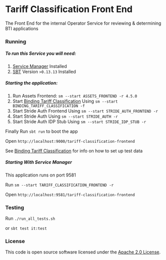 
# Tariff Classification Front End

The Front End for the internal Operator Service for reviewing & determining BTI applications


### Running

##### To run this Service you will need:

1) [Service Manager](https://github.com/hmrc/service-manager) Installed
2) [SBT](https://www.scala-sbt.org) Version `>0.13.13` Installed

##### Starting the application:
 
1) Run Assets Frontend: `sm --start ASSETS_FRONTEND -r 4.5.0`
2) Start [Binding Tariff Classification](https://github.com/hmrc/binding-tariff-classification) Using `sm --start BINDING_TARIFF_CLASSIFICATION -f`
3) Start Stride Auth Frontend Using `sm --start STRIDE_AUTH_FRONTEND -r`
4) Start Stride Auth Using `sm --start STRIDE_AUTH -r`
5) Start Stride Auth IDP Stub Using `sm --start STRIDE_IDP_STUB -r`

Finally Run `sbt run` to boot the app

Open `http://localhost:9000/tariff-classification-frontend`
 
See [Binding Tariff Classification](https://github.com/hmrc/binding-tariff-classification) for info on how to set up test data

##### Starting With Service Manager

This application runs on port 9581

Run `sm --start TARIFF_CLASSIFICATION_FRONTEND -r`

Open `http://localhost:9581/tariff-classification-frontend`

### Testing

Run `./run_all_tests.sh`

or `sbt test it:test`

### License

This code is open source software licensed under the [Apache 2.0 License]("http://www.apache.org/licenses/LICENSE-2.0.html").
